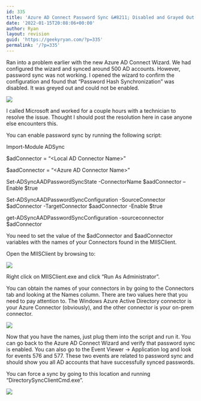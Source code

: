```yaml
---
id: 335
title: 'Azure AD Connect Password Sync &#8211; Disabled and Grayed Out'
date: '2022-01-15T20:08:06+00:00'
author: Ryan
layout: revision
guid: 'https://geekyryan.com/?p=335'
permalink: '/?p=335'
---
```


Ran into a problem earlier with the new Azure AD Connect Wizard. We had configured the wizard and synced around 500 AD accounts. However, password sync was not working. I opened the wizard to confirm the configuration and found that “Password Hash Synchronization” was disabled. It was greyed out and could not be enabled.

[![](https://geekyryan.com/wp-content/uploads/2015/10/2015-10-15_08h43_18.jpg)](https://geekyryan.com/wp-content/uploads/2015/10/2015-10-15_08h43_18.jpg)

I called Microsoft and worked for a couple hours with a technician to resolve the issue. Thought I should post the resolution here in case anyone else encounters this.

You can enable password sync by running the following script:

Import-Module ADSync

$adConnector = “&lt;Local AD Connector Name&gt;”

$aadConnector = “&lt;Azure AD Connector Name&gt;”

Set-ADSyncAADPasswordSyncState -ConnectorName $aadConnector –Enable $true

Set-ADSyncAADPasswordSyncConfiguration -SourceConnector $adConnector -TargetConnector $aadConnector -Enable $true

get-ADSyncAADPasswordSyncConfiguration -sourceconnector $adConnector

You need to set the value of the $adConnector and $aadConnector variables with the names of your Connectors found in the MIISClient.

Open the MIISClient by browsing to:

[![](https://geekyryan.com/wp-content/uploads/2015/10/2015-10-15_09h39_42.jpg)](https://geekyryan.com/wp-content/uploads/2015/10/2015-10-15_09h39_42.jpg)

Right click on MIISClient.exe and click “Run As Administrator”.

You can obtain the names of your connectors in by going to the Connectors tab and looking at the Names column. There are two values here that you need to pay attention to. The Windows Azure Active Directory connector is your Azure Connector (obviously), and the other connector is your on-prem connector.

[![](https://geekyryan.com/wp-content/uploads/2015/10/2015-10-15_09h39_31.jpg)](https://geekyryan.com/wp-content/uploads/2015/10/2015-10-15_09h39_31.jpg)

Now that you have the names, just plug them into the script and run it. You can go back to the Azure AD Connect Wizard and verify that password sync is enabled. You can also go to the Event Viewer -&gt; Application log and look for events 576 and 577. These two events are related to password sync and should show you all AD accounts that have successfully synced passwords.

You can force a sync by going to this location and running “DirectorySyncClientCmd.exe”.

[![](https://geekyryan.com/wp-content/uploads/2015/10/2015-10-15_10h21_12.jpg)](https://geekyryan.com/wp-content/uploads/2015/10/2015-10-15_10h21_12.jpg)